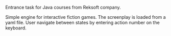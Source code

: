 Entrance task for Java courses from Reksoft company.

Simple engine for interactive fiction games. The screenplay is loaded from a yaml file. User navigate between states by entering action number on the keyboard.
